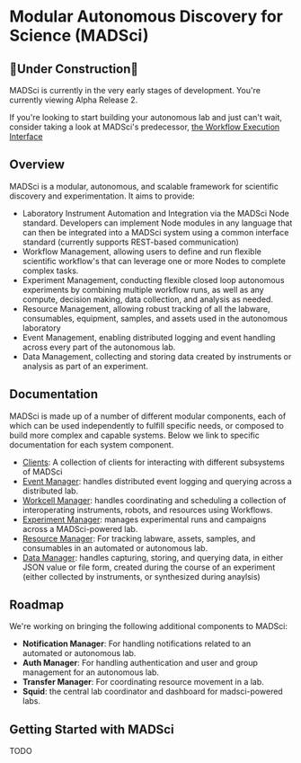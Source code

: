 # Modular Autonomous Discovery for Science (MADSci)

## 🚧Under Construction🚧

MADSci is currently in the very early stages of development. You're currently viewing Alpha Release 2.

If you're looking to start building your autonomous lab and just can't wait, consider taking a look at MADSci's predecessor, [the Workflow Execution Interface](https://github.com/AD-SDL/wei)

## Overview

MADSci is a modular, autonomous, and scalable framework for scientific discovery and experimentation. It aims to provide:

- Laboratory Instrument Automation and Integration via the MADSci Node standard. Developers can implement Node modules in any language that can then be integrated into a MADSci system using a common interface standard (currently supports REST-based communication)
- Workflow Management, allowing users to define and run flexible scientific workflow's that can leverage one or more Nodes to complete complex tasks.
- Experiment Management, conducting flexible closed loop autonomous experiments by combining multiple workflow runs, as well as any compute, decision making, data collection, and analysis as needed.
- Resource Management, allowing robust tracking of all the labware, consumables, equipment, samples, and assets used in the autonomous laboratory
- Event Management, enabling distributed logging and event handling across every part of the autonomous lab.
- Data Management, collecting and storing data created by instruments or analysis as part of an experiment.

## Documentation

MADSci is made up of a number of different modular components, each of which can be used independently to fulfill specific needs, or composed to build more complex and capable systems. Below we link to specific documentation for each system component.

- [Clients](./src/madsci_client/README.md): A collection of clients for interacting with different subsystems of MADSci
- [Event Manager](./src/madsci_event_manager/README.md): handles distributed event logging and querying across a distributed lab.
- [Workcell Manager](./src/madsci_workcell_manager/README.md): handles coordinating and scheduling a collection of interoperating instruments, robots, and resources using Workflows.
- [Experiment Manager](./src/madsci_experiment_manager/README.md): manages experimental runs and campaigns across a MADSci-powered lab.
- [Resource Manager](./src/madsci_resource_manager/README.md): For tracking labware, assets, samples, and consumables in an automated or autonomous lab.
- [Data Manager](./src/madsci_data_manager/README.md): handles capturing, storing, and querying data, in either JSON value or file form, created during the course of an experiment (either collected by instruments, or synthesized during anaylsis)

## Roadmap

We're working on bringing the following additional components to MADSci:

- **Notification Manager**: For handling notifications related to an automated or autonomous lab.
- **Auth Manager**: For handling authentication and user and group management for an autonomous lab.
- **Transfer Manager**: For coordinating resource movement in a lab.
- **Squid**: the central lab coordinator and dashboard for madsci-powered labs.


## Getting Started with MADSci

TODO
